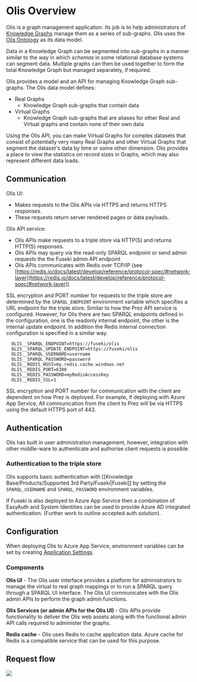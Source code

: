 # Olis Overview

Olis is a graph management application. Its job is to help administrators of [Knowledge Graphs](https://en.wikipedia.org/wiki/Knowledge_graph) manage them as a series of sub-graphs. Olis uses the [Olis Ontology](https://olis.dev/ont/) as its data model.

Data in a Knowledge Graph can be segmented into sub-graphs in a manner similar to the way in which _schemas_ in some relational database systems can segment data. Multiple graphs can then be used together to form the total Knowledge Graph but managed separately, if required.

Olis provides a model and an API for managing Knowledge Graph sub-graphs. The Olis data model defines:

- Real Graphs
    - Knowledge Graph sub-graphs that contain data
- Virtual Graphs
    - Knowledge Graph sub-graphs that are aliases for other Real and Virtual graphs and contain none of their own data

Using the Olis API, you can make Virtual Graphs for complex datasets that consist of potentially very many Real Graphs and other Virtual Graphs that segment the dataset's data by time or some other dimension. Olis provides a place to view the statistics on record sizes in Graphs, which may also represent different data loads.

## Communication

Olis UI:
- Makes requests to the Olis APIs via HTTPS and returns HTTPS responses.
- These requests return server rendered pages or data payloads.

Olis API service:
- Olis APIs make requests to a triple store via HTTP(S) and returns HTTP(S) responses.
- Olis APIs may query via the read-only SPARQL endpoint or send admin requests the the Fuseki admin API endpoint
- Olis APIs communicates with Redis over TCP/IP (see [https://redis.io/docs/latest/develop/reference/protocol-spec/#network-layer](https://redis.io/docs/latest/develop/reference/protocol-spec/#network-layer))

SSL encryption and PORT number for requests to the triple store are determined by the `SPARQL_ENDPOINT` environment variable which specifies a URL endpoint for the triple store. Similar to how the Prez API service is configured. However, for Olis there are two SPARQL endpoints defined in the configuration, one is the readonly internal endpoint, the other is the internal update endpoint. In addition the Redis internal connection configuration is specified in a similar way.

```
  OLIS__SPARQL_ENDPOINT=https://fuseki/olis
  OLIS__SPARQL_UPDATE_ENDPOINT=https://fuseki/olis
  OLIS__SPARQL_USERNAME=username
  OLIS__SPARQL_PASSWORD=password
  OLIS__REDIS_HOST=my.redis.cache.windows.net
  OLIS__REDIS_PORT=6380
  OLIS__REDIS_PASSWORD=myRedisAccessKey
  OLIS__REDIS_SSL=1
```

SSL encryption and PORT number for communication with the client are dependent on how Prez is deployed. For example, if deploying with Azure App Service, All communication from the client to Prez will be via HTTPS using the default HTTPS port of 443.

## Authentication

Olis has built in user administration management, however, integration with other middle-ware to authenticate and authorise client requests is possible.

### Authentication to the triple store

Olis supports basic authentication with [[Knowledge Base/Products/Supported 3rd Party/Fuseki|Fuseki]] by setting the `SPARQL_USERNAME` and `SPARQL_PASSWORD` environment variables.

If Fuseki is also deployed to Azure App Service then a combination of EasyAuth and System Identities can be used to provide Azure AD integrated authentication. (Further work to outline accepted auth solution).

## Configuration

When deploying Olis to Azure App Service, environment variables can be set by creating [Application Settings](https://learn.microsoft.com/en-us/azure/app-service/reference-app-settings?tabs=kudu%2Cdotnet).

### Components

**Olis UI** - The Olis user interface provides a platform for administrators to manage the virtual to real graph mappings or to run a SPARQL query through a SPARQL UI interface. The Olis UI communicates with the Olis admin APIs to perform the graph admin functions.

**Olis Services (or admin APIs for the Olis UI)** - Olis APIs provide functionality to deliver the Olis web assets along with the functional admin API calls required to administer the graphs.

**Redis cache** - Olis uses Redis to cache application data. Azure cache for Redis is a compatible service that can be used for this purpose.

## Request flow

[![](https://camo.githubusercontent.com/3c39f127cd7c195243cea2d646a115968b1de8e7b926ea7dbbbc05818cbb9309/68747470733a2f2f6c756369642e6170702f7075626c69635365676d656e74732f766965772f64343636353637372d343838392d346538372d393531332d6239326564303964623264372f696d6167652e706e6729)](https://camo.githubusercontent.com/3c39f127cd7c195243cea2d646a115968b1de8e7b926ea7dbbbc05818cbb9309/68747470733a2f2f6c756369642e6170702f7075626c69635365676d656e74732f766965772f64343636353637372d343838392d346538372d393531332d6239326564303964623264372f696d6167652e706e6729)
